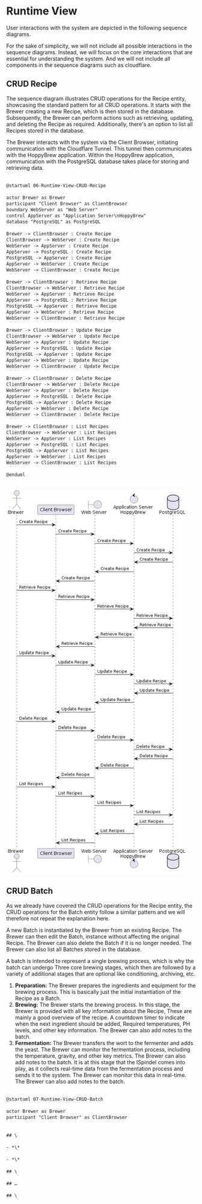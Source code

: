# Runtime View

User interactions with the system are depicted in the following sequence diagrams.

For the sake of simplicity, we will not include all possible interactions in the sequence diagrams. Instead, we will focus on the core interactions that are essential for understanding the system. And we will not include all components in the sequence diagrams such as cloudflare.

## CRUD Recipe

The sequence diagram illustrates CRUD operations for the Recipe entity, showcasing the standard pattern for all CRUD operations. It starts with the Brewer creating a new Recipe, which is then stored in the database. Subsequently, the Brewer can perform actions such as retrieving, updating, and deleting the Recipe as required. Additionally, there's an option to list all Recipes stored in the database.

The Brewer interacts with the system via the Client Browser, initiating communication with the Cloudflare Tunnel. This tunnel then communicates with the HoppyBrew application. Within the HoppyBrew application, communication with the PostgreSQL database takes place for storing and retrieving data.

<pre id="mycode" class="haskell numberLines" startFrom="100">
  <code>
@startuml 06-Runtime-View-CRUD-Recipe

actor Brewer as Brewer
participant "Client Browser" as ClientBrowser
boundary WebServer as "Web Server"
control AppServer as "Application Server\nHoppyBrew"
database "PostgreSQL" as PostgreSQL

Brewer -> ClientBrowser : Create Recipe
ClientBrowser -> WebServer : Create Recipe
WebServer -> AppServer : Create Recipe
AppServer -> PostgreSQL : Create Recipe
PostgreSQL -> AppServer : Create Recipe
AppServer -> WebServer : Create Recipe
WebServer -> ClientBrowser : Create Recipe

Brewer -> ClientBrowser : Retrieve Recipe
ClientBrowser -> WebServer : Retrieve Recipe
WebServer -> AppServer : Retrieve Recipe
AppServer -> PostgreSQL : Retrieve Recipe
PostgreSQL -> AppServer : Retrieve Recipe
AppServer -> WebServer : Retrieve Recipe
WebServer -> ClientBrowser : Retrieve Recipe

Brewer -> ClientBrowser : Update Recipe
ClientBrowser -> WebServer : Update Recipe
WebServer -> AppServer : Update Recipe
AppServer -> PostgreSQL : Update Recipe
PostgreSQL -> AppServer : Update Recipe
AppServer -> WebServer : Update Recipe
WebServer -> ClientBrowser : Update Recipe

Brewer -> ClientBrowser : Delete Recipe
ClientBrowser -> WebServer : Delete Recipe
WebServer -> AppServer : Delete Recipe
AppServer -> PostgreSQL : Delete Recipe
PostgreSQL -> AppServer : Delete Recipe
AppServer -> WebServer : Delete Recipe
WebServer -> ClientBrowser : Delete Recipe

Brewer -> ClientBrowser : List Recipes
ClientBrowser -> WebServer : List Recipes
WebServer -> AppServer : List Recipes
AppServer -> PostgreSQL : List Recipes
PostgreSQL -> AppServer : List Recipes
AppServer -> WebServer : List Recipes
WebServer -> ClientBrowser : List Recipes

@enduml
    </code>
</pre>

![CRUD Recipe](../images/06-Runtime-View-CRUD-Recipe.png)

## CRUD Batch

As we already have covered the CRUD operations for the Recipe entity, the CRUD operations for the Batch entity follow a similar pattern and we will therefore not repeat the explanation here.

A new Batch is instantiated by the Brewer from an existing Recipe. The Brewer can then edit the Batch, instance without affecting the original Recipe. The Brewer can also delete the Batch if it is no longer needed. The Brewer can also list all Batches stored in the database.

A batch is intended to represent a single brewing process, which is why the batch can undergo Three core brewing stages, which then are followed by a variety of additional stages that are optional like conditioning, archiving, etc.

1. **Preparation:** The Brewer prepares the ingredients and equipment for the brewing process. This is basically just the initial instantiation of the Recipe as a Batch.
2. **Brewing:** The Brewer starts the brewing process. In this stage, the Brewer is provided with all key information about the Recipe, These are mainly a good overview of the recipe. A countdown timer to indicate when the next ingredient should be added, Required temperatures, PH levels, and other key information. The Brewer can also add notes to the batch.
3. **Fermentation:** The Brewer transfers the wort to the fermenter and adds the yeast. The Brewer can monitor the fermentation process, including the temperature, gravity, and other key metrics. The Brewer can also add notes to the batch. It is at this stage that the ISpindel comes into play, as it collects real-time data from the fermentation process and sends it to the system. The Brewer can monitor this data in real-time. The Brewer can also add notes to the batch.

<pre id="mycode" class="haskell numberLines" startFrom="100">
  <code>
@startuml 07-Runtime-View-CRUD-Batch

actor Brewer as Brewer
participant "Client Browser" as ClientBrowser


## \<Runtime Scenario 1\>

- *\<insert runtime diagram or textual description of the scenario\>*

- *\<insert description of the notable aspects of the interactions between the building block instances depicted in this diagram.\>*

## \<Runtime Scenario 2\>

## …

## \<Runtime Scenario n\>
